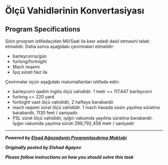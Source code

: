 # Ölçü Vahidlərinin Konvertasiyası

## Program Specifications
Sizin proqram istifadəçidən Mil/Saat ilə kəsr ədədi daxil etməsini tələb etməlidir. Daha sonra aşağıdakı çevirmələri etməlidir:

* barleycorns/gün
* furlong/fortnight
* Mach rəqəmi
* İşıq sürəti faiz ilə

Çevirmələr üçün aşağıdakı məlumatlardan istifadə edin:

* barleycorn qədim ingilis ölçü vahididir. 1 metr == 117.647 barleycorn
* furlong == 220 yard
* fortnight vaxt ölçü vahididir, 2 həftəyə bərabərdir
* mach rəqəmi sürət ölçü vahididir. 1 mach havada səsin yayılma sürətinə bərabərdir, 1130 feet / saniyədir.
* PSL sürət ölçü vahididir, işığın vakumda yayılma sürətinə bərabərdir. İşığın vakumda yayılma sürəti 299,792,458 metr / saniyədir

---

***Powered by [Elşad Ağazadənin Proqramlaşdırma Məktəbi](https://elshadaghazade.com)***

***Originally posted by Elshad Agayev***

***Please follow instructions on how you should solve this task***